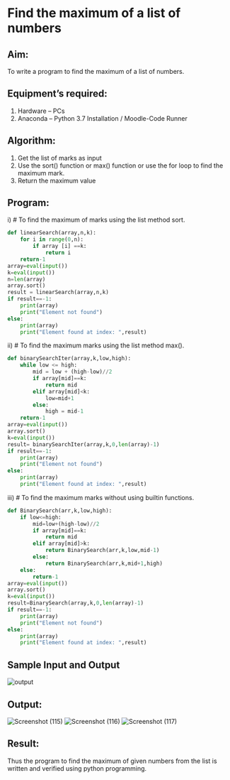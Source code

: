 # Find the maximum of a list of numbers
## Aim:
To write a program to find the maximum of a list of numbers.
## Equipment’s required:
1.	Hardware – PCs
2.	Anaconda – Python 3.7 Installation / Moodle-Code Runner
## Algorithm:
1.	Get the list of marks as input
2.	Use the sort() function or max() function or use the for loop to find the maximum mark.
3.	Return the maximum value
## Program:

i)	# To find the maximum of marks using the list method sort.
```Python
def linearSearch(array,n,k):
    for i in range(0,n):
        if array [i] ==k:
            return i
    return-1
array=eval(input())
k=eval(input())
n=len(array)
array.sort()
result = linearSearch(array,n,k)
if result==-1:
    print(array)
    print("Element not found")
else:
    print(array)
    print("Element found at index: ",result)


```

ii)	# To find the maximum marks using the list method max().
```Python
def binarySearchIter(array,k,low,high):
    while low <= high:
        mid = low + (high-low)//2
        if array[mid]==k:
            return mid
        elif array[mid]<k:
            low=mid+1
        else:
            high = mid-1
    return-1
array=eval(input())
array.sort()
k=eval(input())
result= binarySearchIter(array,k,0,len(array)-1)
if result==-1:
    print(array)
    print("Element not found")
else:
    print(array)
    print("Element found at index: ",result)


```

iii) # To find the maximum marks without using builtin functions.
```Python
def BinarySearch(arr,k,low,high):
    if low<=high:
        mid=low+(high-low)//2
        if array[mid]==k:
            return mid
        elif array[mid]>k:
            return BinarySearch(arr,k,low,mid-1)
        else:
            return BinarySearch(arr,k,mid+1,high)
    else:
        return-1
array=eval(input())
array.sort()
k=eval(input())
result=BinarySearch(array,k,0,len(array)-1)
if result==-1:
    print(array)
    print("Element not found")
else:
    print(array)
    print("Element found at index: ",result)


```
## Sample Input and Output
![output](./img/max_marks1.jpg) 

## Output:
![Screenshot (115)](https://github.com/maha712/FindMaximum/assets/121156360/c3b1a907-4044-4f7c-b0e9-81cd5605122d)
![Screenshot (116)](https://github.com/maha712/FindMaximum/assets/121156360/b4f7d463-6d3b-46e6-a16e-77cd972a0ad7)
![Screenshot (117)](https://github.com/maha712/FindMaximum/assets/121156360/fa843369-881a-47a9-9477-ef38b290d604)

## Result:
Thus the program to find the maximum of given numbers from the list is written and verified using python programming.
